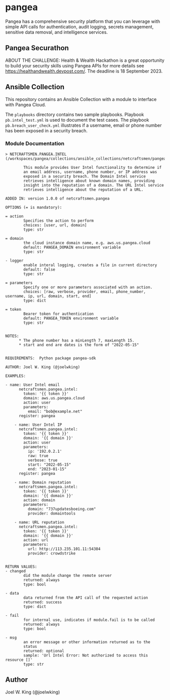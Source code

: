 # pangea
Pangea has a comprehensive security platform that you can leverage with simple API calls for authentication, audit logging, secrets management, sensitive data removal, and intelligence services.

## Pangea Securathon

ABOUT THE CHALLENGE: Health & Wealth Hackathon is a great opportunity to build your security skills using Pangea APIs for more details see <https://healthandwealth.devpost.com/>. The deadline is 18 September 2023.

## Ansible Collection

This repository contains an Ansible Collection with a module to interface with Pangea Cloud.

The `playbooks` directory contains two sample playbooks. Playbook `pb.intel_test.yml` is used to document the test cases. The playbook `pb.breach_user_check.yml` illustrates if a username, email or phone number has been exposed in a security breach. 

### Module Documentation

```
> NETCRAFTSMEN.PANGEA.INTEL    (/workspaces/pangea/collections/ansible_collections/netcraftsmen/pangea/plugins/modules/intel.py)

        This module provides User Intel functionality to determine if
        an email address, username, phone number, or IP address was
        exposed in a security breach. The Domain Intel service
        retrieves intelligence about known domain names, providing
        insight into the reputation of a domain. The URL Intel service
        retrieves intelligence about the reputation of a URL.

ADDED IN: version 1.0.0 of netcraftsmen.pangea

OPTIONS (= is mandatory):

= action
        Specifies the action to perform
        choices: [user, url, domain]
        type: str

= domain
        the cloud instance domain name, e.g. aws.us.pangea.cloud
        default: PANGEA_DOMAIN environment variable
        type: str

- logger
        enable interal logging, creates a file in current directory
        default: false
        type: str

= parameters
        Specify one or more parameters associated with an action.
        choices: [raw, verbose, provider, email, phone_number, username, ip, url, domain, start, end]
        type: dict

= token
        Bearer token for authentication
        default: PANGEA_TOKEN environment variable
        type: str


NOTES:
      * The phone number has a minLength 7, maxLength 15.
      * start and end are dates is the form of "2022-05-15"


REQUIREMENTS:  Python package pangea-sdk

AUTHOR: Joel W. King (@joelwking)

EXAMPLES:

- name: User Intel email
      netcraftsmen.pangea.intel:
        token: '{{ token }}'
        domain: aws.us.pangea.cloud
        action: user
        parameters:
          email: "bob@example.net"
      register: pangea

    - name: User Intel IP
      netcraftsmen.pangea.intel:
        token: '{{ token }}'
        domain: '{{ domain }}'
        action: user
        parameters:
          ip: '192.0.2.1'
          raw: true
          verbose: true
          start: "2022-05-15"
          end: "2023-01-15"
      register: pangea

    - name: Domain reputation
      netcraftsmen.pangea.intel:
        token: '{{ token }}'
        domain: '{{ domain }}'
        action: domain
        parameters:
          domain: "737updatesboeing.com"
          provider: domaintools

    - name: URL reputation
      netcraftsmen.pangea.intel:
        token: '{{ token }}'
        domain: '{{ domain }}'
        action: url
        parameters:
          url: http://113.235.101.11:54384
          provider: crowdstrike


RETURN VALUES:
- changed
        did the module change the remote server
        returned: always
        type: bool

- data
        data returned from the API call of the requested action
        returned: success
        type: dict

- fail
        for internal use, indicates if module.fail is to be called
        returned: always
        type: bool

- msg
        an error message or other information returned as to the
        status
        returned: optional
        sample: 'Url Intel Error: Not authorized to access this resource []'
        type: str

```

## Author

Joel W. King (@joelwking)